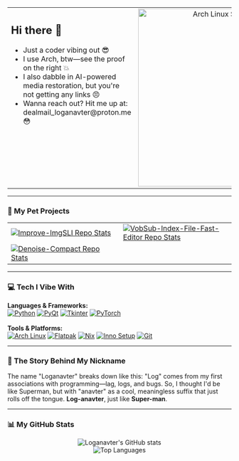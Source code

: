 <table width="100%">
  <tr>
    <td width="50%" valign="top">
      <h2>Hi there 👋</h2>
      <ul>
        <li>Just a coder vibing out 😎</li>
        <li>I use Arch, btw—see the proof on the right 💥</li>
        <li>I also dabble in AI-powered media restoration, but you're not getting any links 😠</li>
        <li>Wanna reach out? Hit me up at: dealmail_loganavter@proton.me 😳</li>
      </ul>
    </td>
    <td width="50%" valign="top" align="center">
      <img src="https://github.com/user-attachments/assets/b654e44b-d0a8-4b0c-8203-0bce603bbb3b" alt="Arch Linux Screenshot" width="400">
    </td>
  </tr>
</table>

---

### 🚀 My Pet Projects

<table>
  <tr>
    <td width="50%">
      <a href="https://github.com/Loganavter/Improve-ImgSLI">
        <img src="https://github-readme-stats.vercel.app/api/pin/?username=Loganavter&repo=Improve-ImgSLI&theme=dracula&show_owner=true" alt="Improve-ImgSLI Repo Stats">
      </a>
    </td>
    <td width="50%">
      <a href="https://github.com/Loganavter/VobSub-Index-File-Fast-Editor">
        <img src="https://github-readme-stats.vercel.app/api/pin/?username=Loganavter&repo=VobSub-Index-File-Fast-Editor&theme=dracula&show_owner=true" alt="VobSub-Index-File-Fast-Editor Repo Stats">
      </a>
    </td>
  </tr>
  <tr>
    <td width="50%">
      <a href="https://github.com/Loganavter/Denoise-Compact">
        <img src="https://github-readme-stats.vercel.app/api/pin/?username=Loganavter&repo=Denoise-Compact&theme=dracula&show_owner=true" alt="Denoise-Compact Repo Stats">
      </a>
    </td>
    <td width="50%">
      <!-- Placeholder for a future project -->
    </td>
  </tr>
</table>

---

### 💻 Tech I Vibe With

<!-- This title keeps the original's casual tone -->
<p align="left">
  <b>Languages & Frameworks:</b><br>
  <a href="https://www.python.org" target="_blank"><img alt="Python" src="https://img.shields.io/badge/python-3670A0?style=for-the-badge&logo=python&logoColor=ffdd54"></a>
  <a href="https://riverbankcomputing.com/software/pyqt/intro" target="_blank"><img alt="PyQt" src="https://img.shields.io/badge/PyQt-41CD52?style=for-the-badge&logo=qt&logoColor=white"></a>
  <a href="https://docs.python.org/3/library/tkinter.html" target="_blank"><img alt="Tkinter" src="https://img.shields.io/badge/tkinter-grey?style=for-the-badge"></a>
  <a href="https://pytorch.org/" target="_blank"><img alt="PyTorch" src="https://img.shields.io/badge/PyTorch-%23EE4C2C.svg?style=for-the-badge&logo=PyTorch&logoColor=white"></a>
  <br><br>
  <b>Tools & Platforms:</b><br>
  <a href="https://archlinux.org/" target="_blank"><img alt="Arch Linux" src="https://img.shields.io/badge/Arch%20Linux-1793D1?style=for-the-badge&logo=arch-linux&logoColor=white"></a>
  <a href="https://flatpak.org/" target="_blank"><img alt="Flatpak" src="https://img.shields.io/badge/Flatpak-4A86CF?style=for-the-badge&logo=flatpak&logoColor=white"></a>
  <a href="https://nixos.org/" target="_blank"><img alt="Nix" src="https://img.shields.io/badge/NIX-5277C3?style=for-the-badge&logo=nixos&logoColor=white"></a>
  <a href="https://jrsoftware.org/isinfo.php" target="_blank"><img alt="Inno Setup" src="https://img.shields.io/badge/Inno%20Setup-blue?style=for-the-badge"></a>
  <a href="https://git-scm.com/" target="_blank"><img alt="Git" src="https://img.shields.io/badge/git-%23F05033.svg?style=for-the-badge&logo=git&logoColor=white"></a>
</p>
<!-- Added links to the technologies for better user experience -->

---

### 🌊 The Story Behind My Nickname

The name "Loganavter" breaks down like this: "Log" comes from my first associations with programming—lag, logs, and bugs. So, I thought I'd be like Superman, but with "anavter" as a cool, meaningless suffix that just rolls off the tongue. **Log-anavter**, just like **Super-man**.

---

### 📊 My GitHub Stats

<p align="center">
  <img src="https://github-readme-stats.vercel.app/api?username=Loganavter&show_icons=true&theme=dracula&count_private=true" alt="Loganavter's GitHub stats">
  <br>
  <img src="https://github-readme-stats.vercel.app/api/top-langs/?username=Loganavter&layout=compact&theme=dracula" alt="Top Languages">
</p>
